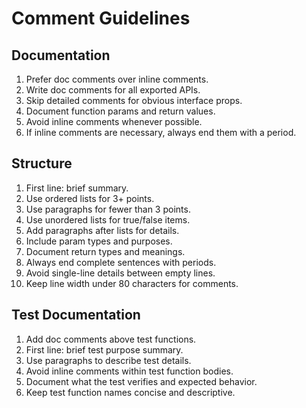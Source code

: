 # Comment Guidelines

## Documentation

1. Prefer doc comments over inline comments.
2. Write doc comments for all exported APIs.
3. Skip detailed comments for obvious interface props.
4. Document function params and return values.
5. Avoid inline comments whenever possible.
6. If inline comments are necessary, always end them with a period.

## Structure

1. First line: brief summary.
2. Use ordered lists for 3+ points.
3. Use paragraphs for fewer than 3 points.
4. Use unordered lists for true/false items.
5. Add paragraphs after lists for details.
6. Include param types and purposes.
7. Document return types and meanings.
8. Always end complete sentences with periods.
9. Avoid single-line details between empty lines.
10. Keep line width under 80 characters for comments.

## Test Documentation

1. Add doc comments above test functions.
2. First line: brief test purpose summary.
3. Use paragraphs to describe test details.
4. Avoid inline comments within test function bodies.
5. Document what the test verifies and expected behavior.
6. Keep test function names concise and descriptive.
